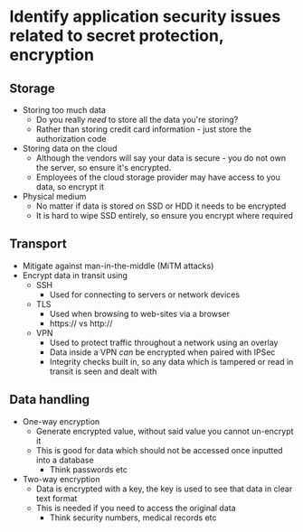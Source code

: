 <!-- cSpell:ignore  OWASP,CSRF,-->

# Identify application security issues related to secret protection, encryption

## Storage

* Storing too much data
    * Do you really *need* to store all the data you're storing?
    * Rather than storing credit card information - just store the authorization code
* Storing data on the cloud
    * Although the vendors will say your data is secure - you do not own the server, so ensure it's encrypted.
    * Employees of the cloud storage provider may have access to you data, so encrypt it
* Physical medium
    * No matter if data is stored on SSD or HDD it needs to be encrypted
    * It is hard to wipe SSD entirely, so ensure you encrypt where required

## Transport

* Mitigate against man-in-the-middle (MiTM attacks)
* Encrypt data in transit using
    * SSH
        * Used for connecting to servers or network devices
    * TLS
        * Used when browsing to web-sites via a browser
        * https:// vs http://
    * VPN
        * Used to protect traffic throughout a network using an overlay
        * Data inside a VPN *can* be encrypted when paired with IPSec
        * Integrity checks built in, so any data which is tampered or read in transit is seen and dealt with

## Data handling

* One-way encryption
    * Generate encrypted value, without said value you cannot un-encrypt it
    * This is good for data which should not be accessed once inputted into a database
        * Think passwords etc
* Two-way encryption
    * Data is encrypted with a key, the key is used to see that data in clear text format
    * This is needed if you need to access the original data
        * Think security numbers, medical records etc